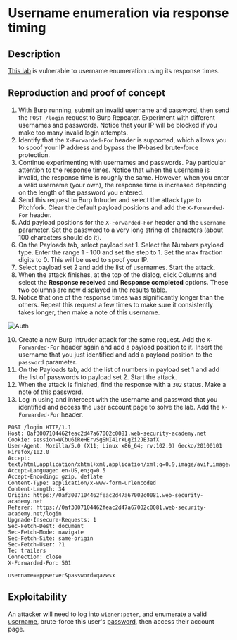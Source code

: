 # Username enumeration via response timing

## Description

[This lab](https://portswigger.net/web-security/authentication/password-based/lab-username-enumeration-via-response-timing) is vulnerable to username enumeration using its response times. 

## Reproduction and proof of concept

1. With Burp running, submit an invalid username and password, then send the ``POST /login`` request to Burp Repeater. Experiment with different usernames and passwords. Notice that your IP will be blocked if you make too many invalid login attempts.
2. Identify that the `X-Forwarded-For` header is supported, which allows you to spoof your IP address and bypass the IP-based brute-force protection.
3. Continue experimenting with usernames and passwords. Pay particular attention to the response times. Notice that when the username is invalid, the response time is roughly the same. However, when you enter a valid username (your own), the response time is increased depending on the length of the password you entered.
4. Send this request to Burp Intruder and select the attack type to Pitchfork. Clear the default payload positions and add the `X-Forwarded-For` header.
5. Add payload positions for the `X-Forwarded-For` header and the `username` parameter. Set the password to a very long string of characters (about 100 characters should do it).
6. On the Payloads tab, select payload set 1. Select the Numbers payload type. Enter the range 1 - 100 and set the step to 1. Set the max fraction digits to 0. This will be used to spoof your IP.
7. Select payload set 2 and add the list of usernames. Start the attack.
8. When the attack finishes, at the top of the dialog, click Columns and select the **Response received** and **Response completed** options. These two columns are now displayed in the results table.
9. Notice that one of the response times was significantly longer than the others. Repeat this request a few times to make sure it consistently takes longer, then make a note of this username.

![Auth](/_static/images/auth1.png)

10. Create a new Burp Intruder attack for the same request. Add the ``X-Forwarded-For`` header again and add a payload position to it. Insert the username that you just identified and add a payload position to the ``password`` parameter.
11. On the Payloads tab, add the list of numbers in payload set 1 and add the list of passwords to payload set 2. Start the attack.
12. When the attack is finished, find the response with a `302` status. Make a note of this password.
13. Log in using and intercept with the username and password that you identified and access the user account page to solve the lab. Add the `X-Forwarded-For` header.

```text
POST /login HTTP/1.1
Host: 0af3007104462feac2d47a67002c0081.web-security-academy.net
Cookie: session=WCbu6iReHErvSgSNI41rkLgZi2JE3afX
User-Agent: Mozilla/5.0 (X11; Linux x86_64; rv:102.0) Gecko/20100101 Firefox/102.0
Accept: text/html,application/xhtml+xml,application/xml;q=0.9,image/avif,image/webp,*/*;q=0.8
Accept-Language: en-US,en;q=0.5
Accept-Encoding: gzip, deflate
Content-Type: application/x-www-form-urlencoded
Content-Length: 34
Origin: https://0af3007104462feac2d47a67002c0081.web-security-academy.net
Referer: https://0af3007104462feac2d47a67002c0081.web-security-academy.net/login
Upgrade-Insecure-Requests: 1
Sec-Fetch-Dest: document
Sec-Fetch-Mode: navigate
Sec-Fetch-Site: same-origin
Sec-Fetch-User: ?1
Te: trailers
Connection: close
X-Forwarded-For: 501

username=appserver&password=qazwsx
```

## Exploitability

An attacker will need to log into `wiener:peter`, and enumerate a valid [username](https://portswigger.net/web-security/authentication/auth-lab-usernames), brute-force this user's [password](https://portswigger.net/web-security/authentication/auth-lab-passwords), then access their account page. 
